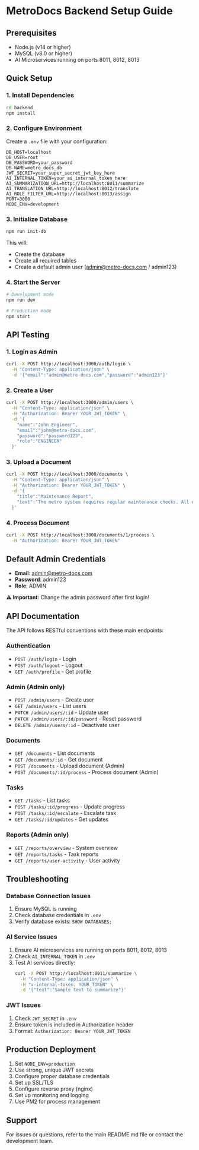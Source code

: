 # MetroDocs Backend Setup Guide

## Prerequisites

- Node.js (v14 or higher)
- MySQL (v8.0 or higher)
- AI Microservices running on ports 8011, 8012, 8013

## Quick Setup

### 1. Install Dependencies
```bash
cd backend
npm install
```

### 2. Configure Environment
Create a `.env` file with your configuration:
```env
DB_HOST=localhost
DB_USER=root
DB_PASSWORD=your_password
DB_NAME=metro_docs_db
JWT_SECRET=your_super_secret_jwt_key_here
AI_INTERNAL_TOKEN=your_ai_internal_token_here
AI_SUMMARIZATION_URL=http://localhost:8011/summarize
AI_TRANSLATION_URL=http://localhost:8012/translate
AI_ROLE_FILTER_URL=http://localhost:8013/assign
PORT=3000
NODE_ENV=development
```

### 3. Initialize Database
```bash
npm run init-db
```

This will:
- Create the database
- Create all required tables
- Create a default admin user (admin@metro-docs.com / admin123)

### 4. Start the Server
```bash
# Development mode
npm run dev

# Production mode
npm start
```

## API Testing

### 1. Login as Admin
```bash
curl -X POST http://localhost:3000/auth/login \
  -H "Content-Type: application/json" \
  -d '{"email":"admin@metro-docs.com","password":"admin123"}'
```

### 2. Create a User
```bash
curl -X POST http://localhost:3000/admin/users \
  -H "Content-Type: application/json" \
  -H "Authorization: Bearer YOUR_JWT_TOKEN" \
  -d '{
    "name":"John Engineer",
    "email":"john@metro-docs.com",
    "password":"password123",
    "role":"ENGINEER"
  }'
```

### 3. Upload a Document
```bash
curl -X POST http://localhost:3000/documents \
  -H "Content-Type: application/json" \
  -H "Authorization: Bearer YOUR_JWT_TOKEN" \
  -d '{
    "title":"Maintenance Report",
    "text":"The metro system requires regular maintenance checks. All engineers should inspect the tracks and electrical systems weekly."
  }'
```

### 4. Process Document
```bash
curl -X POST http://localhost:3000/documents/1/process \
  -H "Authorization: Bearer YOUR_JWT_TOKEN"
```

## Default Admin Credentials

- **Email**: admin@metro-docs.com
- **Password**: admin123
- **Role**: ADMIN

**⚠️ Important**: Change the admin password after first login!

## API Documentation

The API follows RESTful conventions with these main endpoints:

### Authentication
- `POST /auth/login` - Login
- `POST /auth/logout` - Logout
- `GET /auth/profile` - Get profile

### Admin (Admin only)
- `POST /admin/users` - Create user
- `GET /admin/users` - List users
- `PATCH /admin/users/:id` - Update user
- `PATCH /admin/users/:id/password` - Reset password
- `DELETE /admin/users/:id` - Deactivate user

### Documents
- `GET /documents` - List documents
- `GET /documents/:id` - Get document
- `POST /documents` - Upload document (Admin)
- `POST /documents/:id/process` - Process document (Admin)

### Tasks
- `GET /tasks` - List tasks
- `POST /tasks/:id/progress` - Update progress
- `POST /tasks/:id/escalate` - Escalate task
- `GET /tasks/:id/updates` - Get updates

### Reports (Admin only)
- `GET /reports/overview` - System overview
- `GET /reports/tasks` - Task reports
- `GET /reports/user-activity` - User activity

## Troubleshooting

### Database Connection Issues
1. Ensure MySQL is running
2. Check database credentials in `.env`
3. Verify database exists: `SHOW DATABASES;`

### AI Service Issues
1. Ensure AI microservices are running on ports 8011, 8012, 8013
2. Check `AI_INTERNAL_TOKEN` in `.env`
3. Test AI services directly:
   ```bash
   curl -X POST http://localhost:8011/summarize \
     -H "Content-Type: application/json" \
     -H "x-internal-token: YOUR_TOKEN" \
     -d '{"text":"Sample text to summarize"}'
   ```

### JWT Issues
1. Check `JWT_SECRET` in `.env`
2. Ensure token is included in Authorization header
3. Format: `Authorization: Bearer YOUR_JWT_TOKEN`

## Production Deployment

1. Set `NODE_ENV=production`
2. Use strong, unique JWT secrets
3. Configure proper database credentials
4. Set up SSL/TLS
5. Configure reverse proxy (nginx)
6. Set up monitoring and logging
7. Use PM2 for process management

## Support

For issues or questions, refer to the main README.md file or contact the development team.
